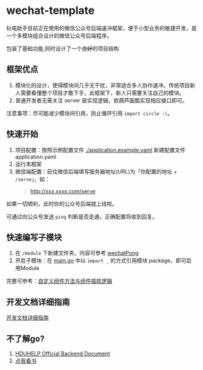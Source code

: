 # wechat-template

杭电助手目前正在使用的微信公众号后端速冲框架，便于小型业务的敏捷开发，是一个多模块组合设计的微信公众号后端程序。

包装了基础功能,同时设计了一个~~良好~~的项目结构

## 框架优点
1. 模块化的设计，使得模块间几乎无干扰，非常适合多人协作速冲。传统项目新人需要看懂整个项目才敢下手，此框架下，新人只需要关注自己的模块。  
2. 普通开发者无需关注 server 层实现逻辑，依葫芦画瓢实现相应接口即可。

注意事项：尽可能减少模块间引用，防止循环引用 `import circle :(`。

## 快速开始

1. 项目配置：按照示例配置文件 [./application.example.yaml](./application.example.yaml) 新建配置文件 application.yaml 
2. 运行本框架 
3. 微信端配置：前往微信后端填写服务器地址(URL)为「你配置的地址 + `/serve`」，如：
    > http://xxx.xxxx.com/serve

如果一切顺利，此时你的公众号后端就上线啦。  

可通过向公众号发送 `ping` 判断是否走通，正确配置将收到回复。

## 快速编写子模块

1. 在 `/module` 下新建文件夹，内容可参考 [wechatPong](./module/wechatPong/init.go)
2. 开启子模块：在 [main.go](./main.go) 中以 `import _` 的方式引用模块 package，即可启用Module

完整可参考：[自定义组件方法与组件插拔逻辑](./doc/moduleRegister.md)


## 开发文档详细指南
[开发文档详细指南](./doc/)

## 不了解go?

1. [HDUHELP Official Backend Document](https://github.com/hduhelp/backend_guide/)
2. [点我看书](https://github.com/justjavac/free-programming-books-zh_CN#go)

